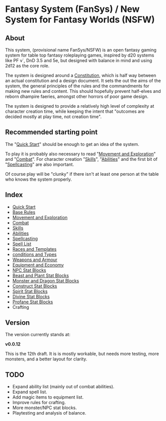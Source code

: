 # Fantasy System (FanSys) / New System for Fantasy Worlds (NSFW)

## About

This system, (provisional name FanSys/NSFW) is an open fantasy gaming system for table top fantasy roleplaying games, inspired by d20 systems like PF v`, DnD 3.5 and 5e, but designed with balance in mind and using 2d12 as the core role.

The system is designed around a [Constitution](constitution.md), which is half way between an actual constitution and a design document. It sets the out the aims of the system, the general principles of the rules and the commandments for making new rules and content. This should hopefully prevent half-elves and reborn dhampire faeries, amongst other horrors of poor game design.

The system is designed to provide a relatively high level of complexity at character creation time, while keeping the intent that "outcomes are decided mostly at play time, not creation time".

## Recommended starting point

The "[Quick Start](01-quick-start.md)" should be enough to get an idea of the system.

To play it is probably also necessary to read "[Movement and Exploration](03-movement-exploration.md)" and "[Combat](04-combat.md)". For character creation "[Skills](05-skills.md)", "[Abilities](06-abilities.md)" and the first bit of "[Spellcasting](07-spells.md)" are also important.

Of course play will be "clunky" if there isn't at least one person at the table who knows the system properly. 

## Index

- [Quick Start](quick-start.md)
- [Base Rules](02-base-rules.md)
- [Movement and Exploration](03-movement-exploration.md)
- [Combat](04-combat.md)
- [Skills](05-skills.md)
- [Abilities](06-abilities.md)
- [Spellcasting](07-spells.md)
- [Spell List](08-spell-list.md)
- [Races and Templates](09-races.md)
- [conditions and Types](10-conditions-types.md)
- [Weapons and Armour](11-weapons-armour.md)
- [Equipment and Economy](12-equipment-economy.md)
- [NPC Stat Blocks](monsters-npcs/humanoids.md)
- [Beast and Plant Stat Blocks](monsters-npcs/beasts-and-plants.md)
- [Monster and Dragon Stat Blocks](monsters-npcs/monsters-and-dragons.md)
- [Construct Stat Blocks](monsters-npcs/constructs.md)
- [Spirit Stat Blocks](monsters-npcs/spirits.md)
- [Divine Stat Blocks](monsters-npcs/divines.md)
- [Profane Stat Blocks](monsters-npcs/profanes.md)
- Crafting

## Version

The version currently stands at:

**v0.0.12**

This is the 12th draft. It is is mostly workable, but needs more testing, more monsters, and a better layout for clarity.

## TODO

- Expand ability list (mainly out of combat abilities).
- Expand spell list.
- Add magic items to equipment list.
- Improve rules for crafting.
- More monster/NPC stat blocks.
- Playtesting and analysis of balance.
